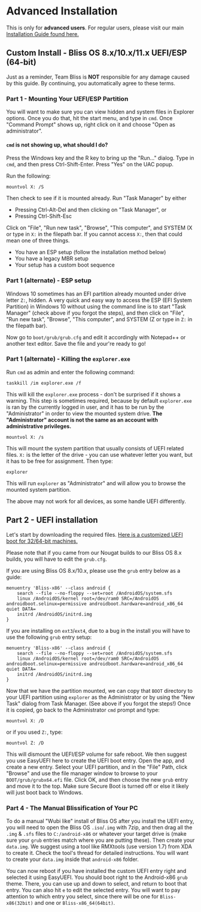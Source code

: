 # Advanced Installation

This is only for **advanced users**. For regular users, please visit our main [Installation Guide found here.](installation-guide.md)

## Custom Install - Bliss OS 8.x/10.x/11.x UEFI/ESP \(64-bit\)

Just as a reminder, Team Bliss is **NOT** responsible for any damage caused by this guide. By continuing, you automatically agree to these terms.

### Part 1 - Mounting Your UEFI/ESP Partition

You will want to make sure you can view hidden and system files in Explorer options. Once you do that, hit the start menu, and type in `cmd`. Once "Command Prompt" shows up, right click on it and choose "Open as administrator".

#### `cmd` is not showing up, what should I do?

Press the Windows key and the R key to bring up the "Run..." dialog. Type in `cmd`, and then press Ctrl-Shift-Enter. Press "Yes" on the UAC popup.

Run the following:

```text
mountvol X: /S
```

Then check to see if it is mounted already. Run "Task Manager" by either

* Pressing Ctrl-Alt-Del and then clicking on "Task Manager", or
* Pressing Ctrl-Shift-Esc

Click on "File", "Run new task", "Browse", "This computer", and SYSTEM \(X or type in `X:` in the filepath bar. If you cannot access `X:`, then that could mean one of three things.

* You have an ESP setup \(follow the installation method below\)
* You have a legacy MBR setup
* Your setup has a custom boot sequence

### Part 1 \(alternate\) - ESP setup

Windows 10 sometimes has an EFI partition already mounted under drive letter `Z:`, hidden. A very quick and easy way to access the ESP \(EFI System Partition\) in Windows 10 without using the command line is to start "Task Manager" \(check above if you forgot the steps\), and then click on "File", "Run new task", "Browse", "This computer", and SYSTEM \(Z or type in `Z:` in the filepath bar\).

Now go to `boot/grub/grub.cfg` and edit it accordingly with Notepad++ or another text editor. Save the file and your're ready to go!

### Part 1 \(alternate\) - Killing the `explorer.exe`

Run `cmd` as admin and enter the following command:

```text
taskkill /im explorer.exe /f
```

This will kill the `explorer.exe` process - don't be surprised if it shows a warning. This step is sometimes required, because by default `explorer.exe` is ran by the currently logged in user, and it has to be run by the "Administrator" in order to view the mounted system drive. **The "Administrator" account is not the same as an account with administrative privileges.**

```text
mountvol X: /s
```

This will mount the system partition that usually consists of UEFI related files. `X:` is the letter of the drive - you can use whatever letter you want, but it has to be free for assignment. Then type:

```text
explorer
```

This will run `explorer` as "Administrator" and will allow you to browse the mounted system partition.

The above may not work for all devices, as some handle UEFI differently.

## Part 2 - UEFI installation

Let's start by downloading the required files. [Here is a customized UEFI boot for 32/64-bit machines.](https://www.androidfilehost.com/?w=files&flid=143191)

Please note that if you came from our Nougat builds to our Bliss OS 8.x builds, you will have to edit the `grub.cfg`.

If you are using Bliss OS 8.x/10.x, please use the `grub` entry below as a guide:

```text
menuentry 'Bliss-x86' --class android {
    search --file --no-floppy --set=root /AndroidOS/system.sfs
    linux /AndroidOS/kernel root=/dev/ram0 SRC=/AndroidOS androidboot.selinux=permissive androidboot.hardware=android_x86_64 quiet DATA=
    initrd /AndroidOS/initrd.img
}
```

If you are installing on `ext3`/`ext4`, due to a bug in the install you will have to use the following `grub` entry setup:

```text
menuentry 'Bliss-x86' --class android {
    search --file --no-floppy --set=root /AndroidOS/system.sfs
    linux /AndroidOS/kernel root=/dev/ram0 SRC=/AndroidOS  androidboot.selinux=permissive androidboot.hardware=android_x86_64 quiet DATA=
    initrd /AndroidOS/initrd.img
}
```

Now that we have the partition mounted, we can copy that `BOOT` directory to your UEFI partition using `explorer` as the Administrator or by using the "New Task" dialog from Task Manager. \(See above if you forgot the steps!\) Once it is copied, go back to the Administrator `cmd` prompt and type:

```text
mountvol X: /D
```

or if you used `Z:`, type:

```text
mountvol Z: /D
```

This will dismount the UEFI/ESP volume for safe reboot. We then suggest you use EasyUEFI here to create the UEFI boot entry. Open the app, and create a new entry. Select your UEFI partition, and in the "File" Path, click "Browse" and use the file manager window to browse to your `BOOT/grub/grubx64.efi` file. Click OK, and then choose the new `grub` entry and move it to the top. Make sure Secure Boot is turned off or else it likely will just boot back to Windows.

### Part 4 - The Manual Blissification of Your PC

To do a manual "Wubi like" install of Bliss OS after you install the UEFI entry, you will need to open the Bliss OS `.iso`/`.img` with 7zip, and then drag all the `.img` & `.sfs` files to `C:/android-x86` or whatever your target drive is \(make sure your `grub` entries match where you are putting these\). Then create your `data.img`. We suggest using a tool like RMXtools \(use version 1.7\) from XDA to create it. Check the tool's thread for detailed instructions. You will want to create your `data.img` inside that `android-x86` folder.

You can now reboot if you have installed the custom UEFI entry right and selected it using EasyUEFI. You should boot right to the Android-x86 `grub` theme. There, you can use up and down to select, and return to boot that entry. You can also hit `e` to edit the selected entry. You will want to pay attention to which entry you select, since there will be one for `Bliss-x86(32bit)` and one or `Bliss-x86_64(64bit)`.

